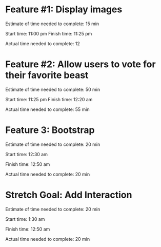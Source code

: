 # Feature #1: Display images

Estimate of time needed to complete: 15 min

Start time: 11:00 pm
Finish time: 11:25 pm

Actual time needed to complete: 12

# Feature #2: Allow users to vote for their favorite beast


Estimate of time needed to complete: 50 min 

Start time: 11:25 pm
Finish time: 12:20 am

Actual time needed to complete: 55 min


# Feature 3: Bootstrap

Estimate of time needed to complete: 20 min 

Start time: 12:30 am

Finish time: 12:50 am

Actual time needed to complete: 20 min

# Stretch Goal: Add Interaction

Estimate of time needed to complete: 20 min 

Start time: 1:30 am

Finish time: 12:50 am

Actual time needed to complete: 20 min

